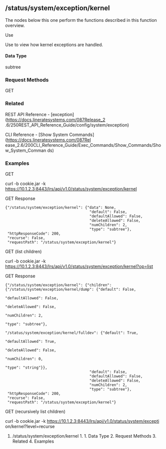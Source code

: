 ## /status/system/exception/kernel

The nodes below this one perform the functions described in this function
overview.

Use

Use to view how kernel exceptions are handled.

#### Data Type

subtree

### Request Methods

GET

### Related

REST API Reference - [exception](https://docs.lineratesystems.com/087Release_2
.6/250REST_API_Reference_Guide/config/system/exception)

CLI Reference - [Show System Commands](https://docs.lineratesystems.com/087Rel
ease_2.6/200CLI_Reference_Guide/Exec_Commands/Show_Commands/Show_System_Comman
ds)

### Examples

GET

curl -b cookie.jar -k
https://10.1.2.3:8443/lrs/api/v1.0/status/system/exception/kernel

GET Response

    
    
    {"/status/system/exception/kernel": {"data": None,
                                          "default": False,
                                          "defaultAllowed": False,
                                          "deleteAllowed": False,
                                          "numChildren": 2,
                                          "type": "subtree"},
     "httpResponseCode": 200,
     "recurse": False,
     "requestPath": "/status/system/exception/kernel"}
    

GET (list children)

curl -b cookie.jar -k
https://10.1.2.3:8443/lrs/api/v1.0/status/system/exception/kernel?op=list

GET Response

    
    
    {"/status/system/exception/kernel": {"children": {"/status/system/exception/kernel/dump": {"default": False,
                                                                                                  "defaultAllowed": False,
                                                                                                  "deleteAllowed": False,
                                                                                                  "numChildren": 2,
                                                                                                  "type": "subtree"},
                                                        "/status/system/exception/kernel/fulldev": {"default": True,
                                                                                                     "defaultAllowed": True,
                                                                                                     "deleteAllowed": False,
                                                                                                     "numChildren": 0,
                                                                                                     "type": "string"}},
                                          "default": False,
                                          "defaultAllowed": False,
                                          "deleteAllowed": False,
                                          "numChildren": 2,
                                          "type": "subtree"},
     "httpResponseCode": 200,
     "recurse": False,
     "requestPath": "/status/system/exception/kernel"}
    

GET (recursively list children)

curl -b cookie.jar -k https://10.1.2.3:8443/lrs/api/v1.0/status/system/excepti
on/kernel?level=recurse

  1. /status/system/exception/kernel
    1.       1. Data Type
    2. Request Methods
    3. Related
    4. Examples

